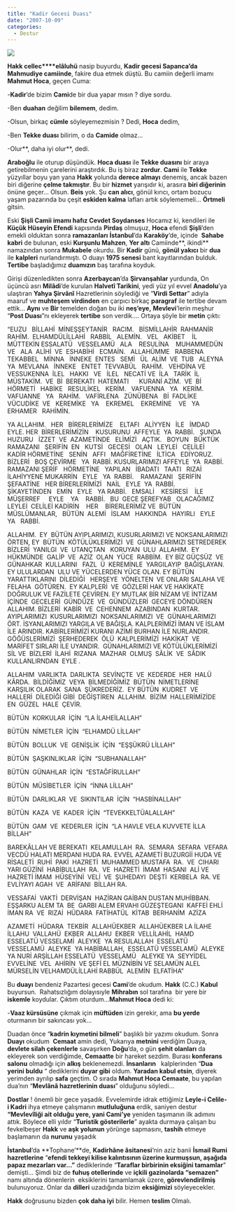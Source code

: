 ```yaml
---
title: "Kadir Gecesi Duası"
date: "2007-10-09"
categories: 
  - Destur
---
```


**![](/uploads/image/dua_hands(1).jpg)**

**Hakk cellec****elâluhü** nasip buyurdu, **Kadir gecesi Sapanca’da Mahmudiye camiinde**, fakire dua etmek düştü. Bu camiin değerli imamı **Mahmut Hoca**, geçen Cuma:

\-**Kadir**’de bizim **Cami**de bir dua yapar mısın ? diye sordu.

\-Ben **duahan** değilim **bilemem**, dedim.

\-Olsun, birkaç **cümle** söyleyemezmisin ? Dedi, **Hoca** dedim,

\-Ben **Tekke duası** bilirim, o da **Camide** olmaz...

\-Olur**, daha iyi olur**, dedi.

**Araboğlu** ile oturup düşündük. **Hoca duası** ile **Tekke duasını** bir araya getirebilmenin çarelerini araştırdık. Bu iş biraz **zordur**. **Cami** ile **Tekke** yüzyıllar boyu yan yana **Hakk** yolunda **derece almayı** denemiş, ancak bazen biri diğerine **çelme takmıştır**. Bu bir **hizmet** yarışıdır ki, arasıra **biri diğerinin** önüne geçer... Olsun. **Beis** yok. Şu **can alıcı**, gönül kırıcı, ortam bozucu yaşam pazarında bu çeşit **eskiden kalma** lafları artık söylememeli... **Örtmeli** gitsin. 

Eski **Şişli Camii imamı hafız Cevdet Soydanses** Hocamız ki, kendileri ile **Küçük Hüseyin Efendi** kapısında **Pirdaş** olmuşuz, **Hoca** efendi **Şişli**’den emekli olduktan sonra **ramazanları** **İstanbul**’da **Karaköy**’de, içinde  **Sahabe kabri** de bulunan, eski **Kurşunlu Mahzen**, **Yer altı** Camiinde**, ikindi** namazından sonra **Mukabele** okurdu. Bir **Kadir** günü, **gönül yakıcı** bir **dua** ile **kalpleri** nurlandırmıştı. O duayı **1975 senesi** bant kayıtlarından bulduk. **Tertibe** başladığımız **duamızın** baş tarafına koyduk.

Girişi düzenledikten sonra **Azerbaycan**’da **Şirvanşahlar** yurdunda, On üçüncü asrı **Milâdi**’de kurulan **Halvetî Tarikini**, yedi yüz yıl evvel **Anadolu**’ya ulaştıran **Yahya Şirvânî** Hazretlerinin söylediği ve “**Virdi Settar**” adıyla maaruf ve **muhteşem virdinden** en çarpıcı birkaç **paragraf** ile tertibe devam ettik... **Aynı** ve **Bir** temelden doğan bu iki **neş’eye,** **Mevlevi**’lerin meşhur “**Post Duası**”nı ekleyerek **tertibe** son verdik.... Ortaya şöyle bir **metin** çıktı:

“EUZU   BİLLAHİ  MİNEŞŞEYTANİR   RACIM.   BİSMİLLAHİR  RAHMANİR  RAHİM.  ELHAMDÜLİLLAHİ   RABBİL   ALEMİN.   VEL   AKİBET    İL MÜTTEKİN ESSALATÜ   VESSELAMÜ   ALA    RESULİNA    MUHAMMEDÜN   VE   ALA  ALİHİ  VE  ESHABİHİ   ECMAİN.   ALLAHÜMME   RABBENA   TEKABBEL   MİNNA   İNNEKE  ENTES   SEMİ   ÜL  ALİM  VE  TUB   ALEYNA   YA  MEVLANA   İNNEKE   ENTET  TEVVABÜL   RAHİM.   VEHDİNA VE  VESSUKENNA  İLEL   HAKKI   VE   İLEL   NECATİ VE  İLA   TARİK  İL  MÜSTAKİM.  VE  Bİ  BEREKATI  HATEMATI      KURANİ AZİM.  VE  Bİ  HÖRMETİ   HABİKE   RESULİKEL   KERİM.   VAFUENNA   YA   KERİM. VAFUANNE   YA   RAHİM.   VAFİRLENA   ZÜNÜBENA   Bİ  FADLİKE VÜCUDİKE  VE   KEREMİKE   YA    EKREMEL    EKREMİNE    VE   YA    ERHAMER   RAHİMİN.

YA ALLAHIM.   HER   BİRERLERİMİZE    ELTAFI   ALİYYEN   İLE   İMDAD   EYLE. HER  BİRERLERİMİZİN    KUSURUNU  AFFEYLE  YA  RABBİ.   ŞUNDA HUZURU   İZZET  VE  AZAMETİNDE   ELİMİZİ   AÇTIK.   BOYUN   BÜKTÜK RAMAZANI   ŞERİFİN  EN   KUTSİ   GECESİ   OLAN   LEYLEİ   CELİLEİ   KADİR HÖRMETİNE   SENİN   AFFI   MAĞFİRETİNE   İLTİCA   EDİYORUZ.   BİZLERİ   BOŞ ÇEVİRME   YA  RABBİ. KUSURLARIMIZI AFFEYLE  YA  RABBİ.   RAMAZANI ŞERİF   HÖRMETİNE   YAPILAN   İBADATI   TAATI   RIZAİ    İLAHİYYENE MUKARRİN   EYLE   YA  RABBİ.    RAMAZANI   ŞERİFİN   ŞEFAATİNE   HER BİRERLERİMİZİ   NAİL   EYLE  YA  RABBİ.   ŞİKAYETİNDEN   EMİN   EYLE   YA RABBİ.   EMSALİ    KESİRESİ    İLE    MÜŞERREF     EYLE    YA    RABBİ.   BU  GECE ŞEREFYAB   OLACAĞIMIZ   LEYLEİ  CELİLEİ KADİRİN    HER    BİRERLERİMİZ VE  BÜTÜN   MÜSLÜMANLAR,   BÜTÜN  ALEMİ   İSLAM   HAKKINDA   HAYIRLI   EYLE   YA   RABBİ.

ALLAHIM.  EY  BÜTÜN AYIPLARIMIZI, KUSURLARIMIZI VE NOKSANLARIMIZI ÖRTEN, EY  BÜTÜN  KÖTÜLÜKLERİMİZİ  VE  GÜNAHLARIMIZI SETREDEREK BİZLERİ  YANILGI  VE  UTANÇTAN   KORUYAN  ULU  ALLAHIM.  EY  HÜKMÜNDE  GALİP  VE  AZİZ  OLAN  YÜCE  RABBİM.  EY BİZ GÜÇSÜZ  VE GÜNAHKAR  KULLARINI   FAZL  Ü  KEREMİNLE  YARGILAYIP  BAĞIŞLAYAN.  EY ULULARDAN  ULU VE YÜCELERDEN YÜCE OLAN. EY BÜTÜN YARATTIKLARINI  DİLEDİĞİ   HERŞEYE  YÖNELTEN  VE ONLARI SALAHA VE FELAHA  GÖTÜREN.  EY KALPLERİ  VE  GÖZLERİ HAK VE HAKİKATE DOĞRULUK VE FAZİLETE ÇEVİREN. EY MUTLAK BİR NİZAM VE İNTİZAM İÇİNDE  GECELERİ  GÜNDÜZE  VE  GÜNDÜZLERİ  GECEYE DÖNDÜREN ALLAHIM. BİZLERİ  KABİR  VE  CEHENNEM  AZABINDAN  KURTAR. AYIPLARIMIZI  KUSURLARIMIZI  NOKSANLARIMIZI  VE  GÜNAHLARIMIZI ÖRT. İSYANLARIMIZI YARGILA VE BAĞIŞLA. KALPLERİMİZİ İMAN VE İSLAM İLE ARINDIR. KABİRLERİMİZİ KURANI AZİMİ BURHAN İLE NURLANDIR. GÖĞÜSLERİMİZİ  ŞERHEDEREK  ÖLÜ  KALPLERİMİZİ  HAKİKAT  VE  MARİFET SIRLARI İLE UYANDIR.  GÜNAHLARIMIZI VE KÖTÜLÜKLERİMİZİ  SİL VE  BİZLERİ  İLAHİ  RIZANA  MAZHAR  OLMUŞ  SÂLİK  VE  SÂDIK KULLANLIRNDAN  EYLE .

ALLAHIM  VARLIKTA  DARLIKTA  SEVİNÇTE  VE  KEDERDE  HER  HALÜ  KÂRDA.  BİLDİĞİMİZ  VEYA  BİLMEDİĞİMİZ  BÜTÜN  NİMETLERİNE  KARŞILIK OLARAK  SANA  ŞÜKREDERİZ.  EY BÜTÜN  KUDRET  VE  HALLERİ  DİLEDİĞİ GİBİ  DEĞİŞTİREN  ALLAHIM.  BİZİM  HALLERİMİZİDE  EN  GÜZEL  HALE  ÇEVİR.

BÜTÜN  KORKULAR  İÇİN  “LA İLAHEİLALLAH”

BÜTÜN  NİMETLER  İÇİN  “ELHAMDÜ LİLLAH”

BÜTÜN  BOLLUK  VE  GENİŞLİK  İÇİN  “EŞŞÜKRÜ LİLLAH”

BÜTÜN  ŞAŞKINLIKLAR  İÇİN  “SUBHANALLAH”

BÜTÜN  GÜNAHLAR  İÇİN  “ESTAĞFİRULLAH”

BÜTÜN  MÜSİBETLER  İÇİN  “İNNA LİLLAH”

BÜTÜN  DARLIKLAR  VE  SIKINTILAR  İÇİN  “HASBİNALLAH”

BÜTÜN  KAZA  VE  KADER  İÇİN  “TEVEKKELTÜALALLAH”

BÜTÜN  GAM  VE  KEDERLER  İÇİN  “LA HAVLE VELA KUVVETE İLLA BİLLAH”

BAREKÂLLAH VE BEREKATI  KELAMULLAH  RA.  SEMARA  SEFARA  VEFARA VECDÜ HALATI MERDANI HUDA RA. EVVEL AZAMETİ BUZURGİİ HUDA VE RİSALETİ  RUHİ  PAKİ  HAZRETİ  MUHAMMED MUSTAFA  RA.  VE  CIHARI  YARI GÜZİNİ  HABİBULLAH  RA.  VE  HAZRETİ  İMAM  HASANI  ALİ VE HAZRETİ İMAM  HÜSEYİNİ  VELİ  VE  ŞUHEDAYI  DEŞTİ  KERBELA  RA. VE  EVLİYAYI AGAH  VE  ARİFANI  BİLLAH RA.

VESSAFAİ  VAKTİ  DERVİŞAN  HAZİRAN GAİBAN DUSTAN MUHİBBAN. EŞŞARKU ALEM TA  BE  GARBI ALEM ERVAHI GÜZEŞTEGANI  KAFFEİ EHLİ İMAN RA  VE  RIZAİ  HÜDARA  FATİHATÜL  KİTAB  BERHANİM  AZİZA

AZAMETİ  HÜDARA  TEKBİR  ALLAHÜEKBER  ALLAHÜEKBER LA İLAHE İLLAHU  VALLAHÜ  EKBER  ALLAHU  EKBER  VELLİLAHİL  HAMD  ESSELATÜ VESSELAMİ  ALEYKE  YA RESULALLAH  ESSELATÜ  VESSELAMÜ  ALEYKE  YA HABİBALLAH,  ESSELATÜ VESSELAMÜ  ALEYKE YA NURİ ARŞİLLAH ESSELATÜ  VESSELAMÜ   ALEYKE YA  SEYYİDEL  EVVELİNE  VEL  AHİRİN  VE ŞEFİ EL MÜZNİBİN VE SELAMÜN ALEL MÜRSELİN VELHAMDÜLİLLAHİ RABBÜL  ALEMİN  ELFATİHA”

Bu **duayı** bendeniz Pazartesi gecesi **Cami**’de okudum. **Hakk** (C.C.) **Kabul** buyursun.  Rahatsızlığım dolayısıyle **Mihrabın** sol tarafına  bir yere bir **iskemle** koydular. Çıktım oturdum...**Mahmut Hoca** dedi ki:

\-**Vaaz kürsüsüne** çıkmak için **müftüden** izin gerekir, ama **bu yerde** oturmanın bir sakıncası yok...

Duadan önce “**kadrin kıymetini bilmeli**” başlıklı bir yazımı okudum. Sonra **Duayı** okudum  **Cemaat** amin dedi, Yukarıya **metnini** verdiğim Duaya, **devlete silah çekenlerle** savaşırken **Doğu**’da, o gün **şehit olanları** da ekleyerek son verdiğimde, **Cemaatte** bir hareket sezdim. Burası **konferans salonu** olmadığı için **alkış** beklenemezdi. **İnsanların**   kalplerinden “**Dua yerini buldu** “ dediklerini **duyar gibi** oldum. **Yaradan kabul etsin**, diyerek yerimden ayrılıp **safa** geçtim. O sırada **Mahmut Hoca Cemaate**, bu yapılan dua’nın “**Mevlânâ hazretlerinin duası**” olduğunu söyledi...

**Dostlar** ! önemli bir gece yaşadık. Evvelemirde idrak ettiğimiz **Leyle-i Celile-i Kadri** ihya etmeye çalışmanın **mutluluğuna** erdik, saniyen destur **“Mevlevîliği ait olduğu yere, yani Cami’ye** yeniden taşımanın ilk adımını attık. Böylece elli yıldır “**Turistik gösterilerle**” ayakta durmaya çalışan bu fevkelbeşer **Hakk** ve **aşk yolunun** yörünge sapmasını, **tashih** etmeye başlamanın da **nurunu** yaşadık

**İstanbul**’da **Tophane’**de, **Kadirhâne âsitanesi**’nin aziz banii **İsmail Rumi hazretlerine** “**efendi tekkeyi kilise kalıntısının üzerine kurmuşsun, aşağıda papaz mezarları var...”** dediklerinde “**Taraflar birbirinin eksiğini tamamlar**” demişti... Şimdi biz de **fuhuş otellerinde** ve **içkili gazinolarda “semazen”** namı altında dönenlerin  eksiklerini tamamlamak üzere, **görevlendirilmiş** bulunuyoruz. Onlar da **dilleri** uzadığında bizim **eksiğimizi** söyleyecekler.

**Hakk** doğrusunu bizden **çok daha iyi** bilir. Hemen **teslim** Olmalı.

